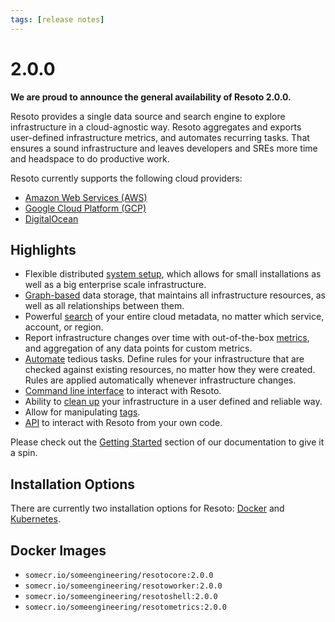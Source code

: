 ```yaml
---
tags: [release notes]
---
```


# 2.0.0

**We are proud to announce the general availability of Resoto 2.0.0.**

Resoto provides a single data source and search engine to explore infrastructure in a cloud-agnostic way. Resoto aggregates and exports user-defined infrastructure metrics, and automates recurring tasks. That ensures a sound infrastructure and leaves developers and SREs more time and headspace to do productive work.

Resoto currently supports the following cloud providers:

- [Amazon Web Services (AWS)](/docs/reference/data-models/aws)
- [Google Cloud Platform (GCP)](/docs/reference/data-models/gcp)
- [DigitalOcean](/docs/reference/data-models/digitalocean)

## Highlights

- Flexible distributed [system setup](/docs/concepts/components), which allows for small installations as well as a big enterprise scale infrastructure.
- [Graph-based](/docs/concepts/graph) data storage, that maintains all infrastructure resources, as well as all relationships between them.
- Powerful [search](/docs/concepts/search) of your entire cloud metadata, no matter which service, account, or region.
- Report infrastructure changes over time with out-of-the-box [metrics](https://github.com/someengineering/resoto/tree/main/resotometrics), and aggregation of any data points for custom metrics.
- [Automate](/docs/concepts/automation) tedious tasks. Define rules for your infrastructure that are checked against existing resources, no matter how they were created. Rules are applied automatically whenever infrastructure changes.
- [Command line interface](/docs/reference/cli) to interact with Resoto.
- Ability to [clean up](/docs/concepts/resource-management/cleanup) your infrastructure in a user defined and reliable way.
- Allow for manipulating [tags](/docs/concepts/resource-management/tagging).
- [API](/docs/reference/api) to interact with Resoto from your own code.

Please check out the [Getting Started](/docs/getting-started) section of our documentation to give it a spin.

## Installation Options

There are currently two installation options for Resoto: [Docker](/docs/getting-started/install-resoto/local/docker) and [Kubernetes](/docs/getting-started/install-resoto/local/kubernetes).

<!--truncate-->

## Docker Images

- `somecr.io/someengineering/resotocore:2.0.0`
- `somecr.io/someengineering/resotoworker:2.0.0`
- `somecr.io/someengineering/resotoshell:2.0.0`
- `somecr.io/someengineering/resotometrics:2.0.0`

